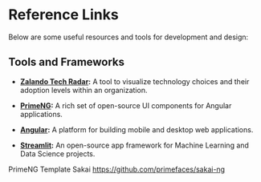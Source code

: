 # Reference Links

Below are some useful resources and tools for development and design:

## Tools and Frameworks

- **[Zalando Tech Radar](https://opensource.zalando.com/tech-radar/):** A tool to visualize technology choices and their adoption levels within an organization.
  
- **[PrimeNG](https://primeng.org):** A rich set of open-source UI components for Angular applications.

- **[Angular](https://angular.dev):** A platform for building mobile and desktop web applications.

- **[Streamlit](https://streamlit.io):** An open-source app framework for Machine Learning and Data Science projects.

 PrimeNG Template Sakai https://github.com/primefaces/sakai-ng